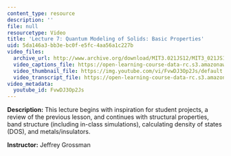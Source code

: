 ```yaml
---
content_type: resource
description: ''
file: null
resourcetype: Video
title: 'Lecture 7: Quantum Modeling of Solids: Basic Properties'
uid: 5da146a3-bb3e-bc0f-e5fc-4aa56a1c227b
video_files:
  archive_url: http://www.archive.org/download/MIT3.021JS12/MIT3_021JS12_lec07_300k.mp4
  video_captions_file: https://open-learning-course-data-rc.s3.amazonaws.com/3-021j-introduction-to-modeling-and-simulation-spring-2012/f8ae605b275b519fa116eecc0d0a55b4_FvwDJ3Op2Js.vtt
  video_thumbnail_file: https://img.youtube.com/vi/FvwDJ3Op2Js/default.jpg
  video_transcript_file: https://open-learning-course-data-rc.s3.amazonaws.com/3-021j-introduction-to-modeling-and-simulation-spring-2012/cd4fcc15b2f374119c96f74c201bb8c7_FvwDJ3Op2Js.pdf
video_metadata:
  youtube_id: FvwDJ3Op2Js
---
```


**Description:** This lecture begins with inspiration for student projects, a review of the previous lesson, and continues with structural properties, band structure (including in-class simulations), calculating density of states (DOS), and metals/insulators.

**Instructor:** Jeffrey Grossman